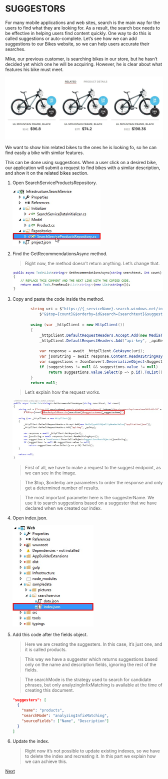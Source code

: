 # SUGGESTORS

For many mobile applications and web sites, search is the main way for the users to find what they are looking for.  As a result, the search box needs to be effective in helping users find content quickly.  One way to do this is called suggestions or auto-complete. Let’s see how we can add suggestions to our Bikes website, so we can help users accurate their searches.

Mike, our previous customer, is searching bikes in our store, but he hasn’t decided yet which one he will be acquiring. However, he is clear about what features his bike must meet.

![](img/image36.jpg)

We want to show him related bikes to the ones he is looking fo, so he can find easily a bike with similar features.

This can be done using suggestions. When a user click on a desired bike, our application will submit a request to find bikes with a similar description, and show it on the related bikes section.

1.  Open SearchServiceProductsRepository.

    ![](img/image37.jpg)

1.	Find the GetRecommendationsAsync method.	

    > Right now, the method doesn’t return anything. Let’s change that.

    ![](img/image38.jpg)

1.	Copy and paste the code inside the method.

    ```csharp
            string uri = $"https://{_serviceName}.search.windows.net/indexes/{_indexer}/docs/suggest?api-version=2015-02-28" +
                $"&$top={count}&$orderby=id&search={searchtext}&suggesterName={_suggesterName}";

            using (var _httpClient = new HttpClient())
            {
                _httpClient.DefaultRequestHeaders.Accept.Add(new MediaTypeWithQualityHeaderValue("application/json"));
                _httpClient.DefaultRequestHeaders.Add("api-key", _apiKey);

                var response = await _httpClient.GetAsync(uri);
                var jsonString = await response.Content.ReadAsStringAsync();
                var suggestions = JsonConvert.DeserializeObject<SuggestionsRootObject>(jsonString);
                if (suggestions != null && suggestions.value != null)
                    return suggestions.value.Select(p => p.id).ToList();
            }
            return null;
    ``` 

    > Let’s explain how the request works.

    ![](img/image39.jpg)

    > First of all, we have to make a request to the suggest endpoint, as we can see in the image.

    > The $top, $orderby are parameters to order the response and only get a determined number of results.

    > The most important parameter here is the suggesterName. We use it to search suggestions based on a suggester that we have declared when we created our index.

1.	Open index.json.	

    ![](img/image23.jpg)

1.	Add this code after the fields object.	

    > Here we are creating the suggesters. In this case, it’s just one, and it is called products. 

    > This way we have a suggester which returns suggestions based only on the name and description fields, ignoring the rest of the fields.

    > The searchMode is the strategy used to search for candidate phrases, but only analyzingInfixMatching is available at the time of creating this document.

    ```json
    "suggesters": [
      {
        "name": "products",
        "searchMode": "analyzingInfixMatching",
        "sourceFields": ["Name", "Description"]
      }
    ]	
    ``` 


1.	Update the index.

    > Right now it’s not possible to update existing indexes, so we have to delete the index and recreating it. In this part we explain how we can achieve this.

<a href="6.Facets.md">Next</a> 
